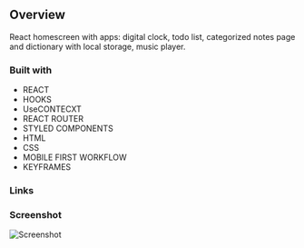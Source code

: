 ## Overview
React homescreen with apps: digital clock, todo list, categorized notes page and dictionary with local storage, music player.

### Built with

- REACT
- HOOKS
- UseCONTECXT
- REACT ROUTER
- STYLED COMPONENTS
- HTML
- CSS
- MOBILE FIRST WORKFLOW
- KEYFRAMES


### Links

### Screenshot
![Screenshot](https://user-images.githubusercontent.com/121173949/230742286-8ae12b43-530a-4762-a33f-b59af76147cc.png)






